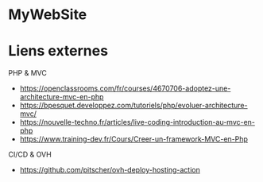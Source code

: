 # MyWebSite

Liens externes
==============
PHP & MVC
* https://openclassrooms.com/fr/courses/4670706-adoptez-une-architecture-mvc-en-php
* https://bpesquet.developpez.com/tutoriels/php/evoluer-architecture-mvc/
* https://nouvelle-techno.fr/articles/live-coding-introduction-au-mvc-en-php
* https://www.training-dev.fr/Cours/Creer-un-framework-MVC-en-Php  

CI/CD & OVH
* https://github.com/pitscher/ovh-deploy-hosting-action
